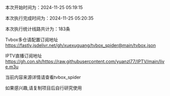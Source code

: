 
本次开始时间为：2024-11-25 05:19:15

本次执行完成时间为：2024-11-25 05:20:35

本次执行统计线路共计为：183条

Tvbox多仓请配置订阅地址 https://fastly.jsdelivr.net/gh/xuexuguang/tvbox_spider@main/tvbox.json

IPTV直播订阅地址 https://gh.con.sh/https://raw.githubusercontent.com/yuanzl77/IPTV/main/live.m3u

当前内容来源详情请查看tvbox_spider

如果感兴趣,请复制项目后自行研究使用
